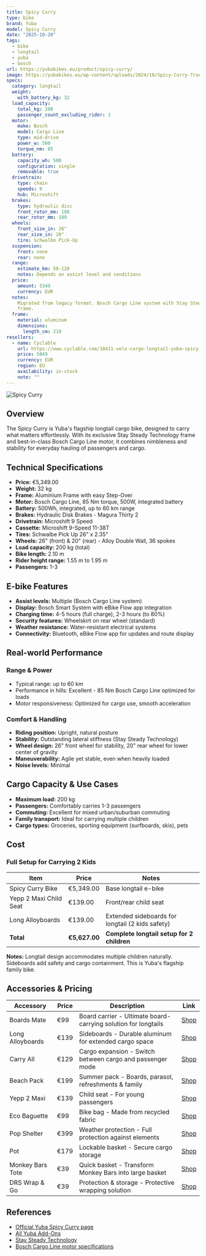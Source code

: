 ```yaml
---
title: Spicy Curry
type: bike
brand: Yuba
model: Spicy Curry
date: "2025-10-20"
tags:
  - bike
  - longtail
  - yuba
  - bosch
url: https://yubabikes.eu/product/spicy-curry/
image: https://yubabikes.eu/wp-content/uploads/2024/10/Spicy-Curry-True-Blue-No-BG.png
specs:
  category: longtail
  weight:
    with_battery_kg: 32
  load_capacity:
    total_kg: 200
    passenger_count_excluding_rider: 2
  motor:
    make: Bosch
    model: Cargo Line
    type: mid-drive
    power_w: 500
    torque_nm: 85
  battery:
    capacity_wh: 500
    configuration: single
    removable: true
  drivetrain:
    type: chain
    speeds: 9
    hub: Microshift
  brakes:
    type: hydraulic disc
    front_rotor_mm: 180
    rear_rotor_mm: 180
  wheels:
    front_size_in: 26"
    rear_size_in: 20"
    tire: Schwalbe Pick-Up
  suspension:
    front: none
    rear: none
  range:
    estimate_km: 50-120
    notes: Depends on assist level and conditions
  price:
    amount: 5349
    currency: EUR
  notes:
    Migrated from legacy format. Bosch Cargo Line system with Stay Steady Technology
    frame.
  frame:
    material: aluminum
    dimensions:
      length_cm: 210
resellers:
  - name: Cyclable
    url: https://www.cyclable.com/18411-velo-cargo-longtail-yuba-spicy-curry-.html
    price: 5849
    currency: EUR
    region: EU
    availability: in-stock
    note: ""
---
```


![Spicy Curry](https://yubabikes.eu/wp-content/uploads/2024/10/Spicy-Curry-True-Blue-No-BG.png)

## Overview

The Spicy Curry is Yuba's flagship longtail cargo bike, designed to carry what matters effortlessly. With its exclusive Stay Steady Technology frame and best-in-class Bosch Cargo Line motor, it combines nimbleness and stability for everyday hauling of passengers and cargo.

## Technical Specifications

- **Price:** €5,349.00
- **Weight:** 32 kg
- **Frame:** Aluminium Frame with easy Step-Over
- **Motor:** Bosch Cargo Line, 85 Nm torque, 500W, integrated battery
- **Battery:** 500Wh, integrated, up to 60 km range
- **Brakes:** Hydraulic Disk Brakes - Magura Thirty 2
- **Drivetrain:** Microshift 9 Speed
- **Cassette:** Microshift 9-Speed 11-38T
- **Tires:** Schwalbe Pick Up 26" x 2.35"
- **Wheels:** 26" (front) & 20" (rear) - Alloy Double Wall, 36 spokes
- **Load capacity:** 200 kg (total)
- **Bike length:** 2.10 m
- **Rider height range:** 1.55 m to 1.95 m
- **Passengers:** 1-3

## E-bike Features

- **Assist levels:** Multiple (Bosch Cargo Line system)
- **Display:** Bosch Smart System with eBike Flow app integration
- **Charging time:** 4-5 hours (full charge), 2-3 hours (to 80%)
- **Security features:** Wheelskirt on rear wheel (standard)
- **Weather resistance:** Water-resistant electrical systems
- **Connectivity:** Bluetooth, eBike Flow app for updates and route display

## Real-world Performance

### Range & Power

- Typical range: up to 60 km
- Performance in hills: Excellent - 85 Nm Bosch Cargo Line optimized for loads
- Motor responsiveness: Optimized for cargo use, smooth acceleration

### Comfort & Handling

- **Riding position:** Upright, natural posture
- **Stability:** Outstanding lateral stiffness (Stay Steady Technology)
- **Wheel design:** 26" front wheel for stability, 20" rear wheel for lower center of gravity
- **Maneuverability:** Agile yet stable, even when heavily loaded
- **Noise levels:** Minimal

## Cargo Capacity & Use Cases

- **Maximum load:** 200 kg
- **Passengers:** Comfortably carries 1-3 passengers
- **Commuting:** Excellent for mixed urban/suburban commuting
- **Family transport:** Ideal for carrying multiple children
- **Cargo types:** Groceries, sporting equipment (surfboards, skis), pets

## Cost

### Full Setup for Carrying 2 Kids

| Item                   | Price         | Notes                                            |
| ---------------------- | ------------- | ------------------------------------------------ |
| Spicy Curry Bike       | €5,349.00     | Base longtail e-bike                             |
| Yepp 2 Maxi Child Seat | €139.00       | Front/rear child seat                            |
| Long Alloyboards       | €139.00       | Extended sideboards for longtail (2 kids safety) |
| **Total**              | **€5,627.00** | **Complete longtail setup for 2 children**       |

**Notes:** Longtail design accommodates multiple children naturally. Sideboards add safety and cargo containment. This is Yuba's flagship family bike.

## Accessories & Pricing

| Accessory        | Price | Description                                                    | Link                                                   |
| ---------------- | ----- | -------------------------------------------------------------- | ------------------------------------------------------ |
| Boards Mate      | €99   | Board carrier - Ultimate board-carrying solution for longtails | [Shop](https://yubabikes.eu/product/boards-mate/)      |
| Long Alloyboards | €139  | Sideboards - Durable aluminum for extended cargo space         | [Shop](https://yubabikes.eu/product/long-alloyboards/) |
| Carry All        | €129  | Cargo expansion - Switch between cargo and passenger mode      | [Shop](https://yubabikes.eu/product/carry-all/)        |
| Beach Pack       | €199  | Summer pack - Boards, parasol, refreshments & family           | [Shop](https://yubabikes.eu/product/beach-pack/)       |
| Yepp 2 Maxi      | €139  | Child seat - For young passengers                              | [Shop](https://yubabikes.eu/product/yepp-2-maxi/)      |
| Eco Baguette     | €99   | Bike bag - Made from recycled fabric                           | [Shop](https://yubabikes.eu/product/eco-baguette/)     |
| Pop Shelter      | €399  | Weather protection - Full protection against elements          | [Shop](https://yubabikes.eu/product/pop-shelter/)      |
| Pot              | €179  | Lockable basket - Secure cargo storage                         | [Shop](https://yubabikes.eu/product/pot/)              |
| Monkey Bars Tote | €39   | Quick basket - Transform Monkey Bars into large basket         | [Shop](https://yubabikes.eu/product/monkey-bars-tote/) |
| DRS Wrap & Go    | €39   | Protection & storage - Protective wrapping solution            | [Shop](https://yubabikes.eu/product/drs-wrap-go/)      |

## References

- [Official Yuba Spicy Curry page](https://yubabikes.eu/product/spicy-curry/)
- [All Yuba Add-Ons](https://yubabikes.eu/shop/add-ons/)
- [Stay Steady Technology](https://yubabikes.eu/product/spicy-curry/)
- [Bosch Cargo Line motor specifications](https://www.bosch-ebike.com/)
